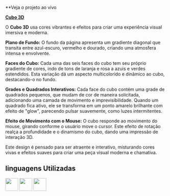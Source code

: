 **Veja o projeto ao vivo

**[Cubo 3D](https://ninja1375.github.io/Cubo-3D/)**

O **Cubo 3D** usa cores vibrantes e efeitos para criar uma experiência visual imersiva e moderna.

**Plano de Fundo:** O fundo da página apresenta um gradiente diagonal que transita entre azul-escuro, vermelho e dourado, criando uma atmosfera intensa e envolvente.

**Faces do Cubo:** Cada uma das seis faces do cubo tem seu próprio gradiente de cores, indo de tons de laranja e rosa a azuis e verdes estendidos. Esta variação dá um aspecto multicolorido e dinâmico ao cubo, destacando-o no fundo.

**Grades e Quadrados Interativos:** Cada face do cubo contém uma grade de quadrados pequenos, que mudam de cor de maneira solicitada, adicionando uma camada de movimento e imprevisibilidade. Quando um quadrado fica ativo, ele se transforma em um ponto amarelo brilhante com efeito de "glow", parecendo pulsar suavemente, como luzes intermitentes.

**Efeito de Movimento com o Mouse:** O cubo responde ao movimento do mouse, girando conforme o usuário move o cursor. Este efeito de rotação realça a profundidade e o dinamismo do cubo, dando uma impressão de interação 3D.

Este design é pensado para ser atraente e interativo, misturando cores vivas e efeitos suaves para criar uma peça visual moderna e chamativa.

## linguagens Utilizadas ##

<a href="https://programartudo.blogspot.com/2024/11/html-tudo-o-que-precisa-para-comecar.html" target="_blank"><img loading="lazy" src="https://cdn.jsdelivr.net/gh/devicons/devicon/icons/html5/html5-original.svg" width="40" height="40"/></a> <a href="https://programartudo.blogspot.com/2024/11/css-como-dar-estilo-ao-teu-website.html" target="_blank"><img loading="lazy" src="https://cdn.jsdelivr.net/gh/devicons/devicon/icons/css3/css3-original.svg" width="40" height="40"/></a> <a href="https://programartudo.blogspot.com/2024/11/javascript-linguagem-dinamica-da-web.html" target="_blank"><img loading="lazy" src="https://cdn.jsdelivr.net/gh/devicons/devicon/icons/javascript/javascript-original.svg" width="40" height="40"/></a>
